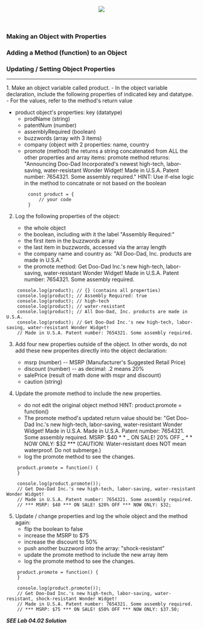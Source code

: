 <!-- # 04.02 Lab  -->

<p align="center">
<img src="../../../images/labs/ND-JS-Bootcamp-Lab-Banner-0402.jpg">
</p>

<br>

### Making an Object with Properties

### Adding a Method (function) to an Object

### Updating / Setting Object Properties

<hr>
1. Make an object variable called product. 
- In the object variable declaration, include the following properties of indicated key and datatype.
- For the values, refer to the method's return value

- product object's properties: key (datatype)
  - prodName (string)
  - patentNum (number)
  - assemblyRequired (boolean)
  - buzzwords (array with 3 items)
  - company (object with 2 properties: name, country
  - promote (method) the returns a string concatenated
    from ALL the other properties and array items:
    promote method returns:
    "Announcing Doo-Dad Incorporated's newest high-tech, labor-saving,
    water-resistant Wonder Widget! Made in U.S.A. Patent number: 7654321.
    Some assembly required."
    HINT: Use if-else logic in the method to concatnate or not based on the boolean

```
        const product = {
            // your code
        }
```

2. Log the following properties of the object:

   - the whole object
   - the boolean, including with it the label "Assembly Required:"
   - the first item in the buzzwords array
   - the last item in buzzwords, accessed via the array length
   - the company name and country as: "All Doo-Dad, Inc. products are made in U.S.A."
   - the promote method:
     Get Doo-Dad Inc.'s new high-tech, labor-saving, water-resistant Wonder Widget!
     Made in U.S.A. Patent number: 7654321. Some assembly required.

```
    console.log(product); // {} (contains all properties)
    console.log(product); // Assembly Required: true
    console.log(product); // high-tech
    console.log(product); // water-resistant
    console.log(product); // All Doo-Dad, Inc. products are made in U.S.A.
    console.log(product); // Get Doo-Dad Inc.'s new high-tech, labor-saving, water-resistant Wonder Widget!
    // Made in U.S.A. Patent number: 7654321. Some assembly required.
```

3. Add four new properties outside of the object. In other words, do not add these new properites directly into the object declaration:

   - msrp (number) -- MSRP (Manufacturer's Suggested Retail Price)
   - discount (number) -- as decimal: .2 means 20%
   - salePrice (result of math done with mspr and discount)
   - caution (string)

4. Update the promote method to include the new properties.
   - do not edit the original object method
     HINT: product.promote = function()
   - The promote method's updated return value should be:
     "Get Doo-Dad Inc.'s new high-tech, labor-saving, water-resistant Wonder Widget! Made in U.S.A.
     Made in U.S.A. Patent number: 7654321. Some assembly required.
     MSRP: $40 \* \* _ ON SALE! 20% OFF _ \* \* NOW ONLY: $32 \*\*\*
     (CAUTION: Water-resistant does NOT mean waterproof. Do not submerge.)
   - log the promote method to see the changes.

```
    product.promote = function() {
    }

    console.log(product.promote());
    // Get Doo-Dad Inc.'s new high-tech, labor-saving, water-resistant Wonder Widget!
    // Made in U.S.A. Patent number: 7654321. Some assembly required.
    // *** MSRP: $40 *** ON SALE! $20% OFF *** NOW ONLY: $32;
```

5. Update / change properties and log the whole object and the method again:
   - flip the boolean to false
   - increase the MSRP to $75
   - increase the discount to 50%
   - push another buzzword into the array: "shock-resistant"
   - update the promote method to include the new array item
   - log the promote method to see the changes.

```
    product.promote = function() {
    }

    console.log(product.promote());
    // Get Doo-Dad Inc.'s new high-tech, labor-saving, water-resistant, shock-resistant Wonder Widget!
    // Made in U.S.A. Patent number: 7654321. Some assembly required.
    // *** MSRP: $75 *** ON SALE! $50% OFF *** NOW ONLY: $37.50;
```

**_SEE Lab 04.02 Solution_**
